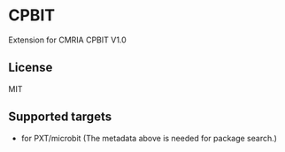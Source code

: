# CPBIT

Extension for CMRIA CPBIT V1.0

## License

MIT

## Supported targets

* for PXT/microbit
(The metadata above is needed for package search.)
